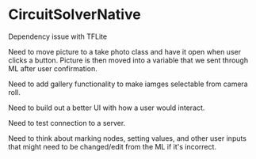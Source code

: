 # CircuitSolverNative

Dependency issue with TFLite

Need to move picture to a take photo class and have it open when user clicks a button. Picture is then moved into a variable that we sent through ML after user confirmation.

Need to add gallery functionality to make iamges selectable from camera roll.

Need to build out a better UI with how a user would interact. 

Need to test connection to a server.
 <then set up display for the return value>
 
Need to think about marking nodes, setting values, and other user inputs that might need to be changed/edit from the ML if it's incorrect. 

